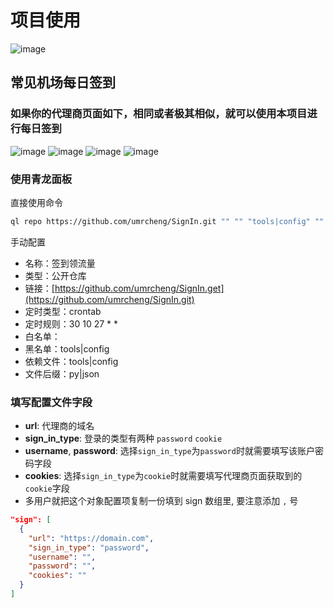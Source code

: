 # 项目使用
![image](https://github.com/umrcheng/SignIn/assets/55354489/d39e58e5-7ad7-4877-91e1-3fc6ce9e9ffc)

## 常见机场每日签到

### 如果你的代理商页面如下，相同或者极其相似，就可以使用本项目进行每日签到

![image](https://github.com/umrcheng/SignIn/assets/55354489/e0df8369-3151-4957-9d81-1d209f5e10b2)
![image](https://github.com/umrcheng/SignIn/assets/55354489/c851a51a-2724-49ff-8b82-9f14c4fed82a)
![image](https://github.com/umrcheng/SignIn/assets/55354489/a29342a3-d579-43ba-804f-ad6fad653352)
![image](https://github.com/umrcheng/SignIn/assets/55354489/f881c610-760f-4ed8-bc32-221867314639)

### 使用青龙面板

直接使用命令
```sh
ql repo https://github.com/umrcheng/SignIn.git "" "" "tools|config" "" "py|json"
```

手动配置
- 名称：签到领流量
- 类型：公开仓库
- 链接：[https://github.com/umrcheng/SignIn.get](https://github.com/umrcheng/SignIn.git)
- 定时类型：crontab
- 定时规则：30 10 27 * *
- 白名单：
- 黑名单：tools|config
- 依赖文件：tools|config
- 文件后缀：py|json

### 填写配置文件字段

- **url**: 代理商的域名
- **sign_in_type**: 登录的类型有两种 `password` `cookie`
- **username**, **password**: 选择`sign_in_type`为`password`时就需要填写该账户密码字段
- **cookies**:  选择`sign_in_type`为`cookie`时就需要填写代理商页面获取到的`cookie`字段
- 多用户就把这个对象配置项复制一份填到 sign 数组里, 要注意添加 `,` 号

```json
"sign": [
  {
    "url": "https://domain.com",
    "sign_in_type": "password",
    "username": "",
    "password": "",
    "cookies": ""
  }
]
```
